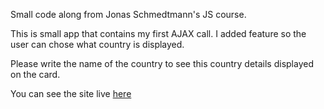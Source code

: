 Small code along from Jonas Schmedtmann's JS course.

This is small app that contains my first AJAX call. I added feature so the user can chose what country is displayed.

Please write the name of the country to see this country details displayed on the card.

You can see the site live [here](https://axseinga.github.io/cards-countries/)
